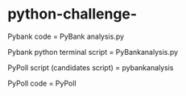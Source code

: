 # python-challenge- 
Pybank code = PyBank analysis.py


Pybank python terminal script = PyBankanalysis.py


PyPoll script (candidates script) = pybankanalysis


PyPoll code = PyPoll 


